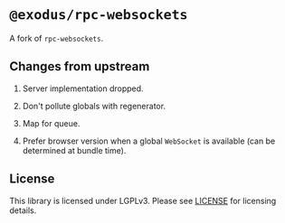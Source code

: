 # `@exodus/rpc-websockets`

A fork of `rpc-websockets`.

## Changes from upstream

1. Server implementation dropped.

2. Don't pollute globals with regenerator.

3. Map for queue.

4. Prefer browser version when a global `WebSocket` is available (can be determined at bundle time).

## License

This library is licensed under LGPLv3. Please see [LICENSE](LICENSE) for licensing details.
